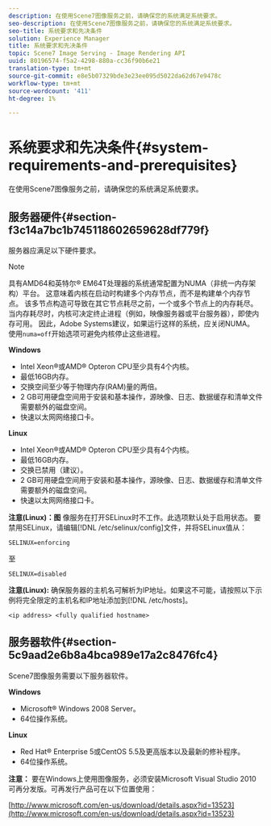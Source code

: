 ```yaml
---
description: 在使用Scene7图像服务之前，请确保您的系统满足系统要求。
seo-description: 在使用Scene7图像服务之前，请确保您的系统满足系统要求。
seo-title: 系统要求和先决条件
solution: Experience Manager
title: 系统要求和先决条件
topic: Scene7 Image Serving - Image Rendering API
uuid: 80196574-f5a2-4298-880a-cc36f90b6e21
translation-type: tm+mt
source-git-commit: e8e5b07329bde3e23ee095d5022da62d67e9478c
workflow-type: tm+mt
source-wordcount: '411'
ht-degree: 1%

---
```



# 系统要求和先决条件{#system-requirements-and-prerequisites}

在使用Scene7图像服务之前，请确保您的系统满足系统要求。

## 服务器硬件{#section-f3c14a7bc1b745118602659628df779f}

服务器应满足以下硬件要求。

>[!NOTE]
>
>具有AMD64和英特尔® EM64T处理器的系统通常配置为NUMA（非统一内存架构）平台。 这意味着内核在启动时构建多个内存节点，而不是构建单个内存节点。 该多节点构造可导致在其它节点耗尽之前，一个或多个节点上的内存耗尽。 当内存耗尽时，内核可决定终止进程（例如，映像服务器或平台服务器），即使内存可用。 因此，Adobe Systems建议，如果运行这样的系统，应关闭NUMA。 使用`numa=off`开始选项可避免内核停止这些进程。

**Windows**

* Intel Xeon®或AMD® Opteron CPU至少具有4个内核。
* 最低16GB内存。
* 交换空间至少等于物理内存(RAM)量的两倍。
* 2 GB可用硬盘空间用于安装和基本操作，源映像、日志、数据缓存和清单文件需要额外的磁盘空间。
* 快速以太网网络接口卡。

**Linux**

* Intel Xeon®或AMD® Opteron CPU至少具有4个内核。
* 最低16GB内存。
* 交换已禁用（建议）。
* 2 GB可用硬盘空间用于安装和基本操作，源映像、日志、数据缓存和清单文件需要额外的磁盘空间。
* 快速以太网网络接口卡。

**注意(Linux)：图** 像服务在打开SELinux时不工作。此选项默认处于启用状态。 要禁用SELinux，请编辑[!DNL /etc/selinux/config]文件，并将SELinux值从：

`SELINUX=enforcing`

至

`SELINUX=disabled`

**注意(Linux):** 确保服务器的主机名可解析为IP地址。如果这不可能，请按照以下示例将完全限定的主机名和IP地址添加到[!DNL /etc/hosts]。

`<ip address> <fully qualified hostname>`

## 服务器软件{#section-5c9aad2e6b8a4bca989e17a2c8476fc4}

Scene7图像服务需要以下服务器软件。

**Windows**

* Microsoft® Windows 2008 Server。
* 64位操作系统。

**Linux**

* Red Hat® Enterprise 5或CentOS 5.5及更高版本以及最新的修补程序。
* 64位操作系统。

**注意：** 要在Windows上使用图像服务，必须安装Microsoft Visual Studio 2010可再分发版。可再发行产品可在以下位置使用：

[http://www.microsoft.com/en-us/download/details.aspx?id=13523](http://www.microsoft.com/en-us/download/details.aspx?id=13523)

